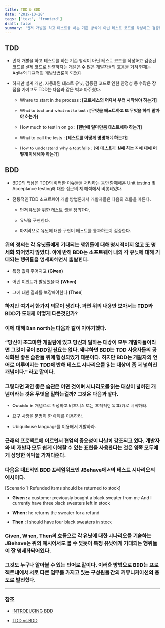```yaml
---
title: TDD & BDD
date: '2015-10-28'
tags: ['test', 'frontend']
draft: false
summary: '먼저 개발을 하고 테스트를 하는 기존 방식이 아닌 테스트 코드를 작성하고 검증된 코드를 실제 코드로 반영하자는 개념은 수 많은 개발자들의 호응을 거쳐 현재는 Agile의 대표적인 개발방법론이 되었다.'
---
```


## TDD

- 먼저 개발을 하고 테스트를 하는 기존 방식이 아닌 테스트 코드를 작성하고 검증된 코드를 실제 코드로 반영하자는 개념은 수 많은 개발자들의 호응을 거쳐 현재는 Agile의 대표적인 개발방법론이 되었다.

- 하지만 설계 개선, 자동화된 테스트 유닛, 검증된 코드로 인한 안정성 등 수많은 장점을 가지고도 TDD는 다음과 같은 벽과 마주쳤다.

  - Where to start in the process : **[프로세스의 어디서 부터 시작해야 하는가]**

  - What to test and what not to test : **[무엇을 테스트하고 또 무엇을 하지 말아야 하는가]**

  - How much to test in on go : **[한번에 얼마만큼 테스트해야 하는가]**

  - What to call the tests : **[테스트를 어떻게 명명해야 하는가]**

  - How to understand why a test fails : **[왜 테스트가 실패 하는 지에 대해 어떻게 이해해야 하는가]**

## BDD

- BDD의 핵심은 TDD의 이러한 이슈들을 처리하는 동안 함께해온 Unit testing 및 Acceptance testing에 대한 접근의 재 해석에서 비롯되었다.

- 전통적인 TDD 소프트웨어 개발 방법론에서 개발자들은 다음의 흐름을 따른다.

  - 먼저 유닛을 위한 테스트 셋을 정의한다.

  - 유닛을 구현한다.

  - 마지막으로 유닛에 대한 구현이 테스트를 통과하는지 검증한다.

### 위의 정의는 각 유닛들에게 기대되는 행위들에 대해 명시적이지 않고 또 명세화 되어있지 않았다. 이에 반해 BDD는 소프트웨어 내의 각 유닛에 대해 기대되는 행위들을 명세화하면서 출발한다.

- 특정 값이 주어지고 **(Given)**

- 어떤 이벤트가 발생했을 때 **(When)**

- 그에 대한 결과를 보장해야한다 **(Then)**

### 하지만 여기서 한가지 의문이 생긴다. 과연 위의 내용만 보아서는 TDD와 BDD가 도대체 어떻게 다른것인가?

### 이에 대해 Dan north는 다음과 같이 이야기했다.

### “당신이 조그마한 개발팀에 있고 당신과 일하는 대상이 모두 개발자들이라면 그것이 궂이 BDD일 필요는 없다. 왜냐하면 BDD는 TDD 사용자들의 공식화된 좋은 습관들 위에 형성되었기 때문이다. 하지만 BDD는 개발자의 언어로 이루어지는 TDD에 반해 테스트 시나리오를 읽는 대상이 좀 더 넓혀진 개념이다." 라고 말이다.

### 그렇다면 과연 좋은 습관은 어떤 것이며 시나리오를 읽는 대상이 넓혀진 개념이라는 것은 무엇을 말하는걸까? 그것은 다음과 같다.

- Outside-in 개념으로 작성하고 비즈니스 또는 조직적인 목표(?)로 시작하라.

- 요구 사항을 분명히 한 예제를 이용하라.

- Ubiquitouse language를 이용해서 개발하라.

### 근래의 프로젝트에 이르면서 협업의 중요성이 나날이 강조되고 있다. 개발자와 비 개발자 모두 쉽게 이해할 수 있는 표현을 사용한다는 것은 양쪽 모두에게 상당한 이익을 가져다준다.

### 다음은 대표적인 BDD 프레임워크인 JBehave에서의 테스트 시나리오의 예시이다.

[Scenario 1: Refunded items should be returned to stock]

- **Given :** a customer previously bought a black sweater from me And I currently have three black sweaters left in stock

- **When :** he returns the sweater for a refund

- **Then :** I should have four black sweaters in stock

### Given, When, Then의 흐름으로 각 유닛에 대한 시나리오를 기술하는 JBehave는 위의 예시에서도 볼 수 있듯이 특정 유닛에게 기대되는 행위들이 잘 명세화되어있다.

### 그것도 누구나 알아볼 수 있는 언어로 말이다. 이러한 방법으로 BDD는 프로젝트내에서 서로 다른 업무를 가지고 있는 구성원들 간의 커뮤니케이션의 용도로 발전했다.

---

### 참조

- [INTRODUCING BDD](https://dannorth.net/introducing-bdd)

- [TDD vs BDD](http://blog.mattwynne.net/2012/11/20/tdd-vs-bdd)
